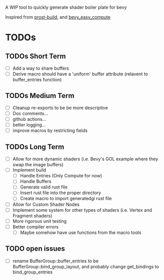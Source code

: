 A WIP tool to quickly generate shader boiler plate for bevy

Inspired from [prost-build](https://github.com/tokio-rs/prost), and [bevy_easy_compute](https://github.com/AnthonyTornetta/bevy_easy_compute)

# TODOs
## TODOs Short Term
- [ ] Add a way to share buffers
- [ ] Derive macro should have a 'uniform' buffer attribute (relavent to buffer_entries function)

## TODOs Medium Term
- [ ] Cleanup re-exports to be be more descriptive
- [ ] Doc comments...
- [ ] github actions...
- [ ] better logging...
- [ ] improve macros by restricting fields

## TODOs Long Term
- [ ] Allow for more dynamic shaders (i.e. Bevy's GOL example where they swap the image buffers)
- [ ] Implement build
    - [ ] Handle Entries (Only Compute for now)
    - [ ] Handle Buffers
    - [ ] Generate valid rust file
    - [ ] Insert rust file into the proper directory
    - [ ] Create macro to import generatedgi rust file
- [ ] Allow for Custom Shader Nodes
- [ ] Implement some system for other types of shaders (i.e. Vertex and Fragment shaders)
- [ ] More rigorous unit testing
- [ ] Better compiler errors
    - [ ] Maybe somehow have use functions from the macro tools

## TODO open issues
- [ ] rename BufferGroup::buffer_entries to be BufferGroup::bind_group_layout, and probably change get_bindings to bind_group_entries
